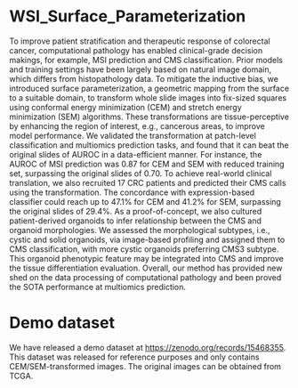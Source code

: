 # WSI_Surface_Parameterization

To improve patient stratification and therapeutic response of colorectal cancer, computational pathology has enabled clinical-grade decision makings, for example, MSI prediction and CMS classification. Prior models and training settings have been largely based on natural image domain, which differs from histopathology data. To mitigate the inductive bias, we introduced surface parameterization, a geometric mapping from the surface to a suitable domain, to transform whole slide images into fix-sized squares using conformal energy minimization (CEM) and stretch energy minimization (SEM) algorithms. These transformations are tissue-perceptive by enhancing the region of interest, e.g., cancerous areas, to improve model performance. We validated the transformation at patch-level classification and multiomics prediction tasks, and found that it can beat the original slides of AUROC in a data-efficient manner. For instance, the AUROC of MSI prediction was 0.87 for CEM and SEM with reduced training set, surpassing the original slides of 0.70. To achieve real-world clinical translation, we also recruited 17 CRC patients and predicted their CMS calls using the transformation. The concordance with expression-based classifier could reach up to 47.1% for CEM and 41.2% for SEM, surpassing the original slides of 29.4%. As a proof-of-concept, we also cultured patient-derived organoids to infer relationship between the CMS and organoid morphologies. We assessed the morphological subtypes, i.e., cystic and solid organoids, via image-based profiling and assigned them to CMS classification, with more cystic organoids preferring CMS3 subtype. This organoid phenotypic feature may be integrated into CMS and improve the tissue differentiation evaluation. Overall, our method has provided new shed on the data processing of computational pathology and been proved the SOTA performance at multiomics prediction.

# Demo dataset
We have released a demo dataset at https://zenodo.org/records/15468355.
This dataset was released for reference purposes and only contains CEM/SEM-transformed images. The original images can be obtained from TCGA.

